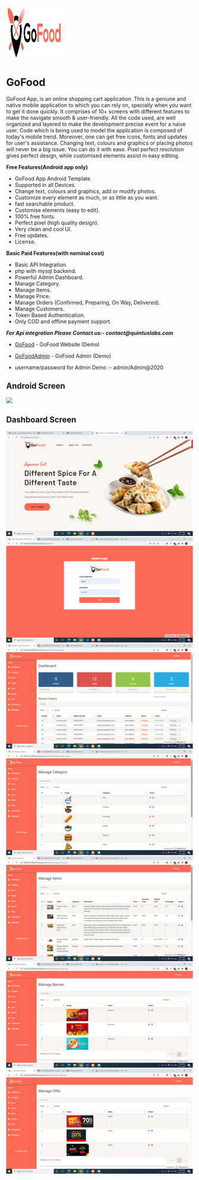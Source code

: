 <a href="https://github.com/santoshnet/GoFood"><img src="screen/logo.png" height="150px" width="150px" title="Grocery" alt="Grocery Store"></a>
# GoFood
GoFood App, is an online shopping cart application. This is a geniune and native mobile application to which you can rely on, specially when you want to get it done quickly. 
It comprises of 10+ screens with different features to make the navigate smooth & user-friendly.
All the code used, are well organized and layered to make the development precise event for a naive user. Code which is being used to model the application is composed of today's mobile trend. Moreover, one can get free icons, fonts and updates for user's assistance. Changing text, colours and graphics or placing photos will never be a big issue. You can do it with ease. Pixel perfect resolution gives perfect design, while customised elements assist in easy editing.

**Free Features(Android app only)**

- GoFood App Android Template.
- Supported in all Devices.
- Change text, colours and graphics, add or modify photos.
- Customize every element as much, or as little as you want.
- fast searchable product.
- Customise elements (easy to edit).
- 100% free fonts.
- Perfect pixel (high quality design).
- Very clean and cool UI.
- Free updates.
- License.

**Basic Paid Features(with nominal cost)**

- Basic API Integration.
- php with mysql backend.
- Powerful Admin Dashboard.
- Manage Category.
- Manage Items.
- Manage Price.
- Manage Orders (Confirmed, Preparing, On Way, Delivered).
- Manage Customers.
- Token Based Authentication.
- Only COD and offline payment support.

**_For Api integration Please Contact us:- contact@quintuslabs.com_**





* [GoFood](https://foodizone.000webhostapp.com/) - GoFood Website (Demo)

* [GoFoodAdmin](https://foodizone.000webhostapp.com/admin) - GoFood Admin (Demo)

- username/password for Admin Demo :- admin/Admin@2020



## Android Screen 

<img src="screen/screen1.png">



## Dashboard Screen

<img src="screen/1.png">

<img src="screen/2.png">

<img src="screen/3.png">

<img src="screen/4.png">

<img src="screen/5.png">

<img src="screen/6.png">

<img src="screen/7.png">
